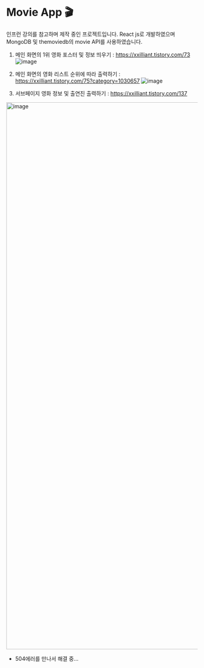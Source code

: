 # Movie App 🎬

인프런 강의를 참고하며 제작 중인 프로젝트입니다.
React js로 개발하였으며 MongoDB 및 themoviedb의 movie API를 사용하였습니다.

1. 메인 화면의 1위 영화 포스터 및 정보 띄우기 : 
https://xxilliant.tistory.com/73
![image](https://user-images.githubusercontent.com/91872300/229339608-acc803f1-5ea7-410e-ba1c-0c08c02ee917.png)

2. 메인 화면의 영화 리스트 순위에 따라 출력하기 : 
https://xxilliant.tistory.com/75?category=1030657
![image](https://user-images.githubusercontent.com/91872300/229339617-426d5c55-1fb1-482d-b3db-cbd35bd572fd.png)

3. 서브페이지 영화 정보 및 출연진 출력하기 : 
https://xxilliant.tistory.com/137<br>
<img width="1440" alt="image" src="https://user-images.githubusercontent.com/91872300/229342775-43917df4-7f1b-45e7-90f5-241538287c35.png">



+ 504에러를 만나서 해결 중...
